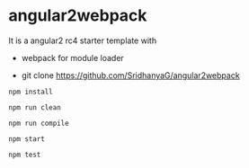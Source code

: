 # angular2webpack


It is a angular2 rc4 starter template with
- webpack for module loader

- git clone https://github.com/SridhanyaG/angular2webpack

`npm install`

`npm run clean`

`npm run compile`

`npm start`

`npm test`

